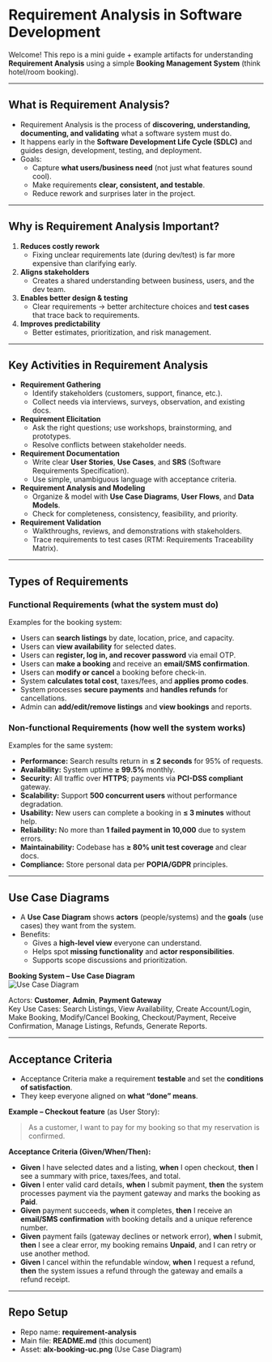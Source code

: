 # Requirement Analysis in Software Development

Welcome! This repo is a mini guide + example artifacts for understanding **Requirement Analysis** using a simple **Booking Management System** (think hotel/room booking).

---

## What is Requirement Analysis?

- Requirement Analysis is the process of **discovering, understanding, documenting, and validating** what a software system must do.
- It happens early in the **Software Development Life Cycle (SDLC)** and guides design, development, testing, and deployment.
- Goals:
  - Capture **what users/business need** (not just what features sound cool).
  - Make requirements **clear, consistent, and testable**.
  - Reduce rework and surprises later in the project.

---

## Why is Requirement Analysis Important?

1. **Reduces costly rework**
   - Fixing unclear requirements late (during dev/test) is far more expensive than clarifying early.
2. **Aligns stakeholders**
   - Creates a shared understanding between business, users, and the dev team.
3. **Enables better design & testing**
   - Clear requirements -> better architecture choices and **test cases** that trace back to requirements.
4. **Improves predictability**
   - Better estimates, prioritization, and risk management.

---

## Key Activities in Requirement Analysis

- **Requirement Gathering**
  - Identify stakeholders (customers, support, finance, etc.).
  - Collect needs via interviews, surveys, observation, and existing docs.
- **Requirement Elicitation**
  - Ask the right questions; use workshops, brainstorming, and prototypes.
  - Resolve conflicts between stakeholder needs.
- **Requirement Documentation**
  - Write clear **User Stories**, **Use Cases**, and **SRS** (Software Requirements Specification).
  - Use simple, unambiguous language with acceptance criteria.
- **Requirement Analysis and Modeling**
  - Organize & model with **Use Case Diagrams**, **User Flows**, and **Data Models**.
  - Check for completeness, consistency, feasibility, and priority.
- **Requirement Validation**
  - Walkthroughs, reviews, and demonstrations with stakeholders.
  - Trace requirements to test cases (RTM: Requirements Traceability Matrix).

---

## Types of Requirements

### Functional Requirements (what the system must do)
Examples for the booking system:
- Users can **search listings** by date, location, price, and capacity.
- Users can **view availability** for selected dates.
- Users can **register, log in, and recover password** via email OTP.
- Users can **make a booking** and receive an **email/SMS confirmation**.
- Users can **modify or cancel** a booking before check-in.
- System **calculates total cost**, taxes/fees, and **applies promo codes**.
- System processes **secure payments** and **handles refunds** for cancellations.
- Admin can **add/edit/remove listings** and **view bookings** and reports.

### Non-functional Requirements (how well the system works)
Examples for the same system:
- **Performance:** Search results return in **≤ 2 seconds** for 95% of requests.
- **Availability:** System uptime **≥ 99.5%** monthly.
- **Security:** All traffic over **HTTPS**; payments via **PCI-DSS compliant** gateway.
- **Scalability:** Support **500 concurrent users** without performance degradation.
- **Usability:** New users can complete a booking in **≤ 3 minutes** without help.
- **Reliability:** No more than **1 failed payment in 10,000** due to system errors.
- **Maintainability:** Codebase has **≥ 80% unit test coverage** and clear docs.
- **Compliance:** Store personal data per **POPIA/GDPR** principles.

---

## Use Case Diagrams

- A **Use Case Diagram** shows **actors** (people/systems) and the **goals** (use cases) they want from the system.
- Benefits:
  - Gives a **high-level view** everyone can understand.
  - Helps spot **missing functionality** and **actor responsibilities**.
  - Supports scope discussions and prioritization.

**Booking System – Use Case Diagram**  
![Use Case Diagram](alx-booking-uc.png)

Actors: **Customer**, **Admin**, **Payment Gateway**  
Key Use Cases: Search Listings, View Availability, Create Account/Login, Make Booking, Modify/Cancel Booking, Checkout/Payment, Receive Confirmation, Manage Listings, Refunds, Generate Reports.

---

## Acceptance Criteria

- Acceptance Criteria make a requirement **testable** and set the **conditions of satisfaction**.
- They keep everyone aligned on **what “done” means**.

**Example – Checkout feature** (as User Story):  
> As a customer, I want to pay for my booking so that my reservation is confirmed.

**Acceptance Criteria (Given/When/Then):**
- **Given** I have selected dates and a listing, **when** I open checkout, **then** I see a summary with price, taxes/fees, and total.
- **Given** I enter valid card details, **when** I submit payment, **then** the system processes payment via the payment gateway and marks the booking as **Paid**.
- **Given** payment succeeds, **when** it completes, **then** I receive an **email/SMS confirmation** with booking details and a unique reference number.
- **Given** payment fails (gateway declines or network error), **when** I submit, **then** I see a clear error, my booking remains **Unpaid**, and I can retry or use another method.
- **Given** I cancel within the refundable window, **when** I request a refund, **then** the system issues a refund through the gateway and emails a refund receipt.

---

## Repo Setup

- Repo name: **requirement-analysis**
- Main file: **README.md** (this document)
- Asset: **alx-booking-uc.png** (Use Case Diagram)
